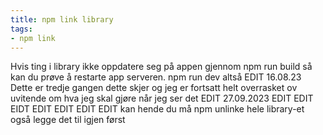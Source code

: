 ```yaml
---
title: npm link library
tags:
- npm link
---
```


Hvis ting i library ikke oppdatere seg på appen gjennom npm run build  så kan du prøve å restarte app serveren. npm run dev altså
EDIT 16.08.23
Dette er tredje gangen dette skjer og jeg er fortsatt helt overrasket ov uvitende om hva jeg skal gjøre når jeg ser det
EDIT 27.09.2023
EDIT EDIT EIDT EDIT EDIT EDIT EDIT
kan hende du må npm unlinke hele library-et også legge det til igjen først 